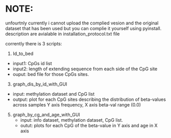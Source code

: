 # NOTE:
unfourtnly currently i cannot upload the complied vesion and the original dataset that has been used 
but you can complie it yourself using pyinstall.
description are avialable in installation_protocol.txt file

corrently there is 3 scripts:
1) Id_to_bed
  * input1: CpGs id list
  * input2: length of extending sequence
    from each side of the CpG site
  * ouput: bed file for those CpGs sites.
    
3) graph_dis_by_id_with_GUI
  * input: methylation dataset and CpG list
  * output: plot for each CpG sites
    describing the distribution of beta-values across samples
    Y axis frequency, X axis beta-val range (0.0)
    
5) graph_by_cg_and_age_with_GUI
   * input: info dataset, methylation dataset, CpG list.
   * outut: plots for each CpG of the
     beta-value in Y axis and age in X axis



